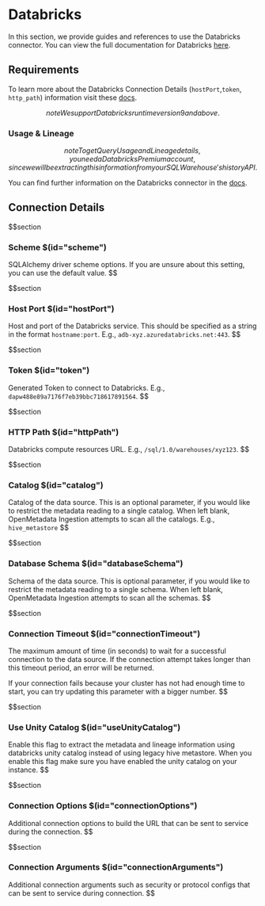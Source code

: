 # Databricks

In this section, we provide guides and references to use the Databricks connector. You can view the full documentation for Databricks [here](https://docs.open-metadata.org/connectors/database/databricks).

## Requirements

To learn more about the Databricks Connection Details (`hostPort`,`token`, `http_path`) information visit these [docs](https://docs.open-metadata.org/connectors/database/databricks/troubleshooting).

$$note
We support Databricks runtime version 9 and above.
$$

### Usage & Lineage

$$note
To get Query Usage and Lineage details, you need a Databricks Premium account, since we will be extracting this information from your SQL Warehouse's history API.
$$

You can find further information on the Databricks connector in the [docs](https://docs.open-metadata.org/connectors/database/databricks).

## Connection Details

$$section
### Scheme $(id="scheme")
SQLAlchemy driver scheme options. If you are unsure about this setting, you can use the default value.
$$

$$section
### Host Port $(id="hostPort")
Host and port of the Databricks service. This should be specified as a string in the format `hostname:port`. E.g., `adb-xyz.azuredatabricks.net:443`.
$$

$$section
### Token $(id="token")
Generated Token to connect to Databricks. E.g., `dapw488e89a7176f7eb39bbc718617891564`.
$$

$$section
### HTTP Path $(id="httpPath")
Databricks compute resources URL. E.g., `/sql/1.0/warehouses/xyz123`.
$$

$$section
### Catalog $(id="catalog")
Catalog of the data source. This is an optional parameter, if you would like to restrict the metadata reading to a single catalog. When left blank, OpenMetadata Ingestion attempts to scan all the catalogs. E.g., `hive_metastore`
$$

$$section
### Database Schema $(id="databaseSchema")
Schema of the data source. This is optional parameter, if you would like to restrict the metadata reading to a single schema. When left blank, OpenMetadata Ingestion attempts to scan all the schemas.
$$

$$section
### Connection Timeout $(id="connectionTimeout")
The maximum amount of time (in seconds) to wait for a successful connection to the data source. If the connection attempt takes longer than this timeout period, an error will be returned.

If your connection fails because your cluster has not had enough time to start, you can try updating this parameter with a bigger number.
$$

$$section
### Use Unity Catalog $(id="useUnityCatalog")
Enable this flag to extract the metadata and lineage information using databricks unity catalog instead of using legacy hive metastore. When you enable this flag make sure you have enabled the unity catalog on your instance.
$$

$$section
### Connection Options $(id="connectionOptions")
Additional connection options to build the URL that can be sent to service during the connection.
$$

$$section
### Connection Arguments $(id="connectionArguments")
Additional connection arguments such as security or protocol configs that can be sent to service during connection.
$$

